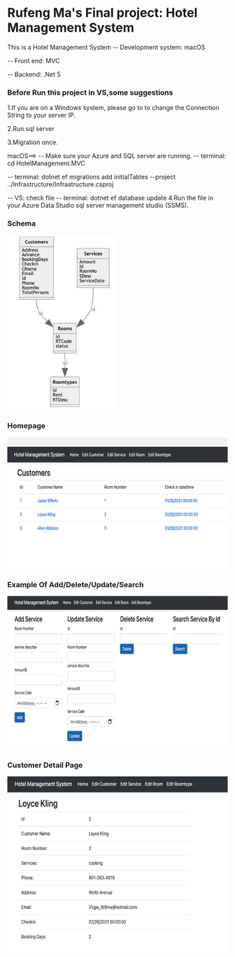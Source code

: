 # Rufeng Ma's Final project: Hotel Management System
This is a Hotel Management System
-- Development system: macOS</p>
-- Front end: MVC</p>
-- Backend: .Net 5</p>
<h3>Before Run this project in VS,some suggestions</h3></p>
1.If you are on a Windows system, please go to <appsetting.json> to change the Connection String to your server IP.</p>
2.Run sql server</p>
3.Migration once.</p>
macOS==>
-- Make sure your Azure and SQL server are running.
-- terminal: cd HotelManagement.MVC </p>
-- terminal: dotnet ef migrations add initialTables --project ../Infrastructure/Infrastructure.csproj</p>
-- VS: check <migration> file
-- terminal: dotnet ef database update
4.Run the <inserteData.sql> file in your Azure Data Studio sql server management studio (SSMS).</p>

<h3>Schema</h3>
<img src="Schema.png" height="400">
</p>
<h3>Homepage</h3>
<img src="Homepage.png" height="300">
</p>
<h3>Example Of Add/Delete/Update/Search</h3>
<img src="Example.png" height="350">
</p>
<h3>Customer Detail Page</h3>
<img src="CustomerDetails.png" height="400">
